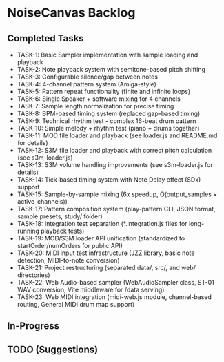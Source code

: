 # NoiseCanvas Backlog

## Completed Tasks

- TASK-1: Basic Sampler implementation with sample loading and playback
- TASK-2: Note playback system with semitone-based pitch shifting
- TASK-3: Configurable silence/gap between notes
- TASK-4: 4-channel pattern system (Amiga-style)
- TASK-5: Pattern repeat functionality (finite and infinite loops)
- TASK-6: Single Speaker + software mixing for 4 channels
- TASK-7: Sample length normalization for precise timing
- TASK-8: BPM-based timing system (replaced gap-based timing)
- TASK-9: Technical rhythm test - complex 16-beat drum pattern
- TASK-10: Simple melody + rhythm test (piano + drums together)
- TASK-11: MOD file loader and playback (see loader.js and README.md for details)
- TASK-12: S3M file loader and playback with correct pitch calculation (see s3m-loader.js)
- TASK-13: S3M volume handling improvements (see s3m-loader.js for details)
- TASK-14: Tick-based timing system with Note Delay effect (SDx) support
- TASK-15: Sample-by-sample mixing (6x speedup, O(output_samples × active_channels))
- TASK-17: Pattern composition system (play-pattern CLI, JSON format, sample presets, study/ folder)
- TASK-18: Integration test separation (*.integration.js files for long-running playback tests)
- TASK-19: MOD/S3M loader API unification (standardized to startOrder/numOrders for public API)
- TASK-20: MIDI input test infrastructure (JZZ library, basic note detection, MIDI-to-note conversion)
- TASK-21: Project restructuring (separated data/, src/, and web/ directories)
- TASK-22: Web Audio-based sampler (WebAudioSampler class, ST-01 WAV conversion, Vite middleware for /data serving)
- TASK-23: Web MIDI integration (midi-web.js module, channel-based routing, General MIDI drum map support)

## In-Progress

## TODO (Suggestions)
